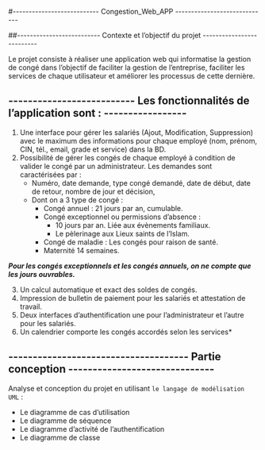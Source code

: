 #--------------------------- Congestion_Web_APP -----------------------------

##-------------------------- Contexte et l’objectif du projet --------------------------

Le projet consiste à réaliser une application web qui informatise la gestion de congé dans l’objectif de faciliter la gestion de l’entreprise, faciliter les services de chaque utilisateur et améliorer les processus de cette dernière.

## -------------------------- Les fonctionnalités de l’application sont : -----------------

1. Une interface pour gérer les salariés (Ajout, Modification, Suppression)  avec le maximum des informations pour chaque employé (nom, prénom, CIN, tél., email, grade et service) dans la BD.
2. Possibilité de gérer les congés de chaque employé à condition de valider le congé par un administrateur. Les demandes sont caractérisées par : 
    - Numéro, date demande, type congé demandé, date de début, date de retour, nombre de jour et décision, 
    - Dont on a 3 type de congé :  
        * Congé annuel : 21 jours par an, cumulable.  
        * Congé exceptionnel ou permissions d’absence : 
            - 10 jours par an. Liée aux évènements familiaux. 
            - Le pèlerinage aux Lieux saints de l’Islam.  
        * Congé de maladie : Les congés pour raison de santé.  
        * Maternité 14 semaines.

***Pour les congés exceptionnels et les congés annuels, on ne compte que les jours ouvrables.***

3. Un calcul automatique et exact des soldes de congés.
4. Impression de bulletin de paiement pour les salariés et attestation de travail.
5. Deux interfaces d’authentification une pour l’administrateur et l’autre pour les salariés.
6. Un calendrier comporte les congés accordés selon les services*

## ------------------------------------- Partie conception ------------------------------
Analyse et conception du projet en utilisant ```le langage de modélisation UML``` :
 - Le diagramme de cas d’utilisation
 - Le diagramme de séquence
 - Le diagramme d’activité de l’authentification
 - Le diagramme de classe 
 

